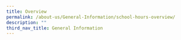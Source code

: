 ```yaml
---
title: Overview
permalink: /about-us/General-Information/school-hours-overview/
description: ""
third_nav_title: General Information
---
```

